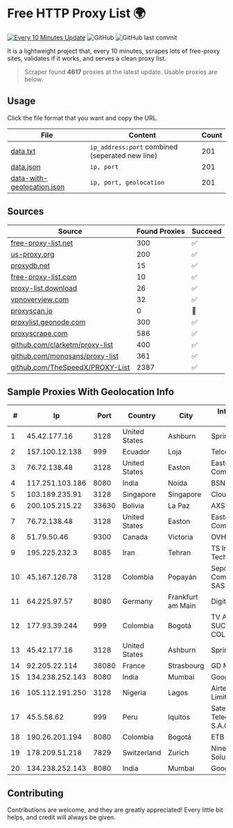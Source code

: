 
# Free HTTP Proxy List 🌍

[![Every 10 Minutes Update](https://github.com/mertguvencli/http-proxy-list/actions/workflows/main.yml/badge.svg?branch=main)](https://github.com/mertguvencli/http-proxy-list/actions/workflows/main.yml)
![GitHub](https://img.shields.io/github/license/mertguvencli/http-proxy-list)
![GitHub last commit](https://img.shields.io/github/last-commit/mertguvencli/http-proxy-list)

It is a lightweight project that, every 10 minutes, scrapes lots of free-proxy sites, validates if it works, and serves a clean proxy list.


> Scraper found **4617** proxies at the latest update. Usable proxies are below.

## Usage

Click the file format that you want and copy the URL.


|File|Content|Count|
|----|-------|-----|
|[data.txt](https://raw.githubusercontent.com/mertguvencli/http-proxy-list/main/proxy-list/data.txt)|`ip_address:port` combined (seperated new line)|201|
|[data.json](https://raw.githubusercontent.com/mertguvencli/http-proxy-list/main/proxy-list/data.json)|`ip, port`|201|
|[data-with-geolocation.json](https://raw.githubusercontent.com/mertguvencli/http-proxy-list/main/proxy-list/data-with-geolocation.json)|`ip, port, geolocation`|201|

## Sources

|Source|Found Proxies|Succeed|
|------|-------------|-------|
|[free-proxy-list.net](https://free-proxy-list.net)|300|✅|
|[us-proxy.org](https://www.us-proxy.org)|200|✅|
|[proxydb.net](http://proxydb.net)|15|✅|
|[free-proxy-list.com](https://free-proxy-list.com/?page=&port=&type%5B%5D=http&type%5B%5D=https&up_time=0&search=Search)|10|✅|
|[proxy-list.download](https://www.proxy-list.download/HTTP)|26|✅|
|[vpnoverview.com](https://vpnoverview.com/privacy/anonymous-browsing/free-proxy-servers)|32|✅|
|[proxyscan.io](https://www.proxyscan.io)|0|🚫|
|[proxylist.geonode.com](https://proxylist.geonode.com/api/proxy-list?limit=300&page=1&sort_by=lastChecked&sort_type=desc&protocols=http,https)|300|✅|
|[proxyscrape.com](https://api.proxyscrape.com/v2/?request=displayproxies&protocol=http&timeout=10000&country=all&ssl=all&anonymity=all)|586|✅|
|[github.com/clarketm/proxy-list](https://raw.githubusercontent.com/clarketm/proxy-list/master/proxy-list-raw.txt)|400|✅|
|[github.com/monosans/proxy-list](https://raw.githubusercontent.com/monosans/proxy-list/main/proxies/http.txt)|361|✅|
|[github.com/TheSpeedX/PROXY-List](https://raw.githubusercontent.com/TheSpeedX/PROXY-List/master/http.txt)|2387|✅|


## Sample Proxies With Geolocation Info

|#|Ip|Port|Country|City|Internet Service Provider|
|-|--|----|-------|----|-------------------------|
|1|45.42.177.16|3128|United States|Ashburn|Sprint|
|2|157.100.12.138|999|Ecuador|Loja|Telconet S.A|
|3|76.72.138.48|3128|United States|Easton|Easton Utilities Commission|
|4|117.251.103.186|8080|India|Noida|BSNL Internet|
|5|103.189.235.91|3128|Singapore|Singapore|Cloud Host Pte Ltd|
|6|200.105.215.22|33630|Bolivia|La Paz|AXS Bolivia S. A.|
|7|76.72.138.48|3128|United States|Easton|Easton Utilities Commission|
|8|51.79.50.46|9300|Canada|Victoria|OVH SAS|
|9|195.225.232.3|8085|Iran|Tehran|TS Information Technology Limited|
|10|45.167.126.78|3128|Colombia|Popayán|Sepcom Comunicaciones SAS|
|11|64.225.97.57|8080|Germany|Frankfurt am Main|DigitalOcean, LLC|
|12|177.93.39.244|999|Colombia|Bogotá|TV AZTECA SUCURSAL COLOMBIA|
|13|45.42.177.16|3128|United States|Ashburn|Sprint|
|14|92.205.22.114|38080|France|Strasbourg|GD MASS Network|
|15|134.238.252.143|8080|India|Mumbai|Google LLC|
|16|105.112.191.250|3128|Nigeria|Lagos|Airtel Networks Limited|
|17|45.5.58.62|999|Peru|Iquitos|Satelital Telecomunicaciones S.A.C|
|18|190.26.201.194|8080|Colombia|Bogotá|ETB - Colombia|
|19|178.209.51.218|7829|Switzerland|Zurich|Nine Internet Solutions AG|
|20|134.238.252.143|8080|India|Mumbai|Google LLC|



## Contributing

Contributions are welcome, and they are greatly appreciated! Every
little bit helps, and credit will always be given.

